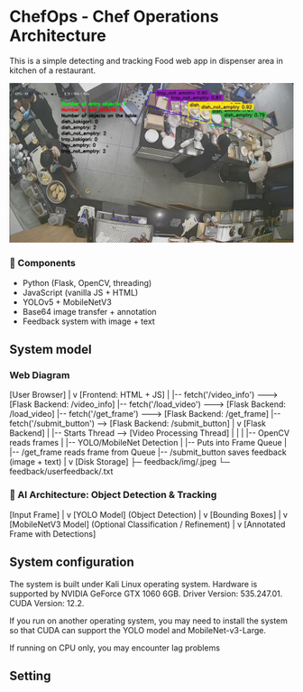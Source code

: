 # ChefOps - Chef Operations Architecture

This is a simple detecting and tracking Food web app in dispenser area in kitchen of a restaurant.

![Detection and tracking in restaurants](./img_readme/detect1.jpeg)

### 🔧 Components
- Python (Flask, OpenCV, threading)
- JavaScript (vanilla JS + HTML)
- YOLOv5 + MobileNetV3
- Base64 image transfer + annotation
- Feedback system with image + text

## System model

### Web Diagram
[User Browser]
|
v
[Frontend: HTML + JS]
|
|-- fetch('/video_info') ---> [Flask Backend: /video_info]
|-- fetch('/load_video') ---> [Flask Backend: /load_video]
|-- fetch('/get_frame') ---> [Flask Backend: /get_frame]
|-- fetch('/submit_button') --> [Flask Backend: /submit_button]
|
v
[Flask Backend]
|
|-- Starts Thread --> [Video Processing Thread]
| |
| |-- OpenCV reads frames
| |-- YOLO/MobileNet Detection
| |-- Puts into Frame Queue
|
|-- /get_frame reads frame from Queue
|-- /submit_button saves feedback (image + text)
|
v
[Disk Storage]
├─ feedback/img/.jpeg
└─ feedback/userfeedback/.txt

### 🧠 AI Architecture: Object Detection & Tracking

[Input Frame]
|
v
[YOLO Model]
(Object Detection)
|
v
[Bounding Boxes]
|
v
[MobileNetV3 Model]
(Optional Classification / Refinement)
|
v
[Annotated Frame with Detections]


## System configuration

The system is built under Kali Linux operating system.
Hardware is supported by NVIDIA GeForce GTX 1060 6GB. 
Driver Version: 535.247.01. CUDA Version: 12.2.

If you run on another operating system, you may need to install the system so that CUDA can support the YOLO model and MobileNet-v3-Large.

If running on CPU only, you may encounter lag problems

## Setting

